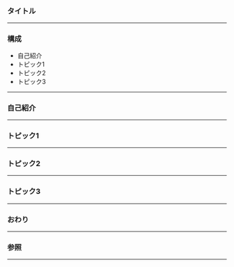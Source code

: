 ### タイトル

---

### 構成

- 自己紹介
- トピック1
- トピック2
- トピック3

---

### 自己紹介

---

### トピック1

---

### トピック2

---

### トピック3

---

### おわり

---

### 参照

---
